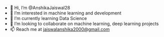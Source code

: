 - 👋 Hi, I’m @AnshikaJaiswal28
- 👀 I’m interested in machine learning and development
- 🌱 I’m currently learning Data Science
- 💞️ I’m looking to collaborate on machine learning, deep learning projects
- 📫 Reach me at jaiswalanshika2000@gmail.com

<!---
AnshikaJaiswal28/AnshikaJaiswal28 is a ✨ special ✨ repository because its `README.md` (this file) appears on your GitHub profile.
You can click the Preview link to take a look at your changes.
--->
